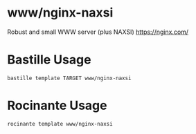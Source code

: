 # www/nginx-naxsi
Robust and small WWW server (plus NAXSI)
https://nginx.com/

# Bastille Usage
```shell
bastille template TARGET www/nginx-naxsi
```

# Rocinante Usage
```shell
rocinante template www/nginx-naxsi
```
